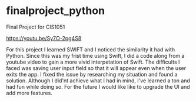 # finalproject_python
Final Project for CIS1051

https://youtu.be/Sy7O-2pg4S8

For this project I learned SWIFT and I noticed the similarity it had with Python. Since this was my frist time using Swift, I did a code
along from a youtube video to gain a more vivid interpetation of Swift. The difficults I faced was saving user input field so that it will 
appear even when the user exits the app. I fixed the issue by researching my situation and found a solution. Although I did'nt achieve what I had in mind, I've learned a ton and had fun while doing so. For the future I would like like to upgrade the UI and add more features. 
